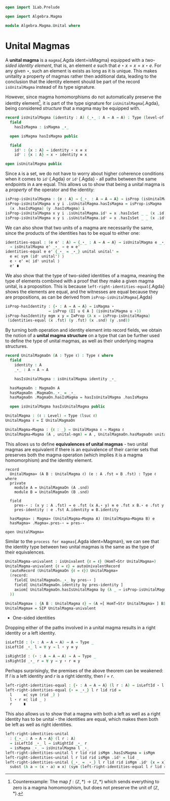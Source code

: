 ```agda
open import 1Lab.Prelude

open import Algebra.Magma

module Algebra.Magma.Unital where
```

<!--
```agda
private variable
  ℓ ℓ₁ : Level
  A : Type ℓ
```
-->

# Unital Magmas

A **unital magma** is a `magma`{.Agda ident=isMagma} equipped with a
_two-sided identity element_, that is, an element $e$ such that
$e \star x = x = x \star e$. For any given $\star$, such an element is
exists as long as it is unique. This makes unitality a property of
magmas rather then additional data, leading to the conclusion that the
identity element should be part of the record `isUnitalMagma` instead
of its type signature.

However, since magma homomorphisms do not automatically preserve the
identity element[^1], it is part of the type signature for
`isUnitalMagma`{.Agda}, being considered _structure_ that a magma may be
equipped with.

[^1]: Counterexample: The map $f : (\mathbb{Z}, *) \to (\mathbb{Z}, *)$
which sends everything to zero is a magma homomorphism, but does not
preserve the unit of $(\mathbb{Z}, *)$.

```agda
record isUnitalMagma (identity : A) (_⋆_ : A → A → A) : Type (level-of A) where
  field
    hasIsMagma : isMagma _⋆_

  open isMagma hasIsMagma public

  field
    idˡ : {x : A} → identity ⋆ x ≡ x
    idʳ : {x : A} → x ⋆ identity ≡ x

open isUnitalMagma public
```

Since `A` is a set, we do not have to worry about higher coherence
conditions when it comes to `idˡ`{.Agda} or `idʳ`{.Agda} - all paths
between the same endpoints in `A` are equal. This allows us to show that
being a unital magma is a _property_ of the operator and the identity:

```agda
isProp-isUnitalMagma : {e : A} → {_⋆_ : A → A → A} → isProp (isUnitalMagma e _⋆_)
isProp-isUnitalMagma x y i .isUnitalMagma.hasIsMagma = isProp-isMagma
  (x .hasIsMagma) (y .hasIsMagma) i
isProp-isUnitalMagma x y i .isUnitalMagma.idˡ = x .hasIsSet _ _ (x .idˡ) (y .idˡ) i
isProp-isUnitalMagma x y i .isUnitalMagma.idʳ = x .hasIsSet _ _ (x .idʳ) (y .idʳ) i
```

We can also show that two units of a magma are necessarily the same,
since the products of the identities has to be equal to either one:

```agda
identities-equal : (e e' : A) → {_⋆_ : A → A → A} → isUnitalMagma e _⋆_
  → isUnitalMagma e' _⋆_ → e ≡ e'
identities-equal e e' {_⋆_ = _⋆_} unital unital' =
  e ≡⟨ sym (idʳ unital') ⟩
  e ⋆ e' ≡⟨ idˡ unital ⟩
  e' ∎
```

We also show that the type of two-sided identities of a magma,
meaning the type of elements combined with a proof that they make a
given magma unital, is a proposition. This is because
`left-right-identities-equal`{.Agda} shows the elements are equal,
and the witnesses are equal because they are propositions, as can
be derived from `isProp-isUnitalMagma`{.Agda}

```agda
isProp-hasIdentity : {⋆ : A → A → A} → isMagma ⋆
                   → isProp (Σ[ u ∈ A ] (isUnitalMagma u ⋆))
isProp-hasIdentity mgm x y = Σ≡Prop (λ x → isProp-isUnitalMagma)
 (identities-equal (x .fst) (y .fst) (x .snd) (y .snd))
```

By turning both operation and identity element into record fields,
we obtain the notion of a **unital magma structure** on a type
that can be further used to define the type of unital magmas,
as well as their underlying magma structures.

```agda
record UnitalMagmaOn (A : Type ℓ) : Type ℓ where
  field
    identity : A
    _⋆_ : A → A → A

    hasIsUnitalMagma : isUnitalMagma identity _⋆_

  hasMagmaOn : MagmaOn A
  hasMagmaOn .MagmaOn._⋆_ = _⋆_
  hasMagmaOn .MagmaOn.hasIsMagma = hasIsUnitalMagma .hasIsMagma

  open isUnitalMagma hasIsUnitalMagma public

UnitalMagma : (ℓ : Level) → Type (lsuc ℓ)
UnitalMagma ℓ = Σ UnitalMagmaOn

UnitalMagma→Magma : {ℓ : _} → UnitalMagma ℓ → Magma ℓ
UnitalMagma→Magma (A , unital-mgm) = A , UnitalMagmaOn.hasMagmaOn unital-mgm
```

This allows us to define **equivalences of unital magmas** - two unital
magmas are equivalent if there is an equivalence of their carrier sets
that preserves both the magma operation (which implies it is a magma
homomorphism) and the identity element.

```
record
  UnitalMagma≃ (A B : UnitalMagma ℓ) (e : A .fst ≃ B .fst) : Type ℓ where
  private
    module A = UnitalMagmaOn (A .snd)
    module B = UnitalMagmaOn (B .snd)

  field
    pres-⋆ : (x y : A .fst) → e .fst (x A.⋆ y) ≡ e .fst x B.⋆ e .fst y
    pres-identity : e .fst A.identity ≡ B.identity
    
  hasMagma≃ : Magma≃ (UnitalMagma→Magma A) (UnitalMagma→Magma B) e
  hasMagma≃ .Magma≃.pres-⋆ = pres-⋆

open UnitalMagma≃
```

Similar to the `process for magmas`{.Agda ident=Magma≡}, we can see that
the identity type between two unital magmas is the same as the type of
their equivalences.

```agda
UnitalMagma-univalent : isUnivalent {ℓ = ℓ} (HomT→Str UnitalMagma≃)
UnitalMagma-univalent {ℓ = ℓ} = autoUnivalentRecord
  (autoRecord (UnitalMagmaOn {ℓ = ℓ}) UnitalMagma≃
  (record:
    field[ UnitalMagmaOn._⋆_ by pres-⋆ ]
    field[ UnitalMagmaOn.identity by pres-identity ]
    axiom[ UnitalMagmaOn.hasIsUnitalMagma by (λ _ → isProp-isUnitalMagma) ]
  ))

UnitalMagma≡ : {A B : UnitalMagma ℓ} → (A ≃[ HomT→Str UnitalMagma≃ ] B) ≃ (A ≡ B)
UnitalMagma≡ = SIP UnitalMagma-univalent 
```

* One-sided identities

Dropping either of the paths involved in a unital magma results in a
right identity or a left identity.

```agda
isLeftId : (⋆ : A → A → A) → A → Type _
isLeftId _⋆_ l = ∀ y → l ⋆ y ≡ y

isRightId : (⋆ : A → A → A) → A → Type _
isRightId _⋆_ r = ∀ y → y ⋆ r ≡ y
```

Perhaps surprisingly, the premises of the above theorem can be weakened:
If $l$ is a left identity and $r$ is a right identity, then $l = r$.

```agda
left-right-identities-equal : {⋆ : A → A → A} (l r : A) → isLeftId ⋆ l → isRightId ⋆ r → l ≡ r
left-right-identities-equal {⋆ = _⋆_} l r lid rid =
  l     ≡⟨ sym (rid _) ⟩
  l ⋆ r ≡⟨ lid _ ⟩
  r     ∎
```

This also allows us to show that a magma with both a left as well as a
right identity has to be unital - the identities are equal, which makes
them both be left as well as right identities.

```agda
left-right-identities-unital
  : {_⋆_ : A → A → A} (l r : A)
  → isLeftId _⋆_ l → isRightId _⋆_ r
  → isMagma _⋆_ → isUnitalMagma l _⋆_
left-right-identities-unital l r lid rid isMgm .hasIsMagma = isMgm
left-right-identities-unital l r lid rid isMgm .idˡ = lid _
left-right-identities-unital {_⋆_ = _⋆_} l r lid rid isMgm .idʳ {x = x} =
  subst (λ a → (x ⋆ a) ≡ x) (sym (left-right-identities-equal l r lid rid)) (rid _)
```
